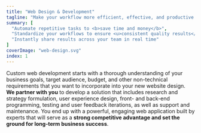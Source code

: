 ```yaml
---
title: "Web Design & Development"
tagline: "Make your workflow more efficient, effective, and productive with a custom web application."
summary: [
  "Automate repetitive tasks to <b>save time and money</b>",
  "Standardize your workflows to ensure <u>consistent quality results</u>",
  "Instantly share results across your team in real time"
]
coverImage: "web-design.svg"
index: 1
---
```

Custom web development starts with a thorough understanding of your business goals, target audience, budget, and other non-technical requirements that you want to incorporate into your new website design. <b class="text-black">We  partner with you</b> to develop a solution that includes research and strategy formulation, user experience design, front- and back-end programming, testing and user feedback iterations, as well as support and maintenance. You end up with a powerful, engaging web application built by experts that will serve as a <b class="text-black">strong competitive advantage and set the ground for long-term business success</b>.
